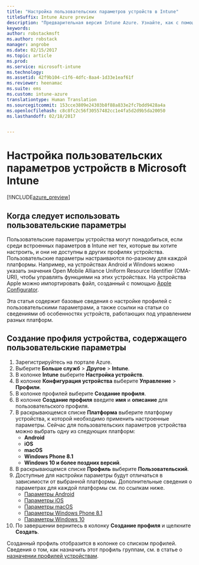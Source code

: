 ```yaml
---
title: "Настройка пользовательских параметров устройств в Intune"
titleSuffix: Intune Azure preview
description: "Предварительная версия Intune Azure. Узнайте, как с помощью Intune можно настроить пользовательские параметры на управляемых устройствах."
keywords: 
author: robstackmsft
ms.author: robstack
manager: angrobe
ms.date: 02/15/2017
ms.topic: article
ms.prod: 
ms.service: microsoft-intune
ms.technology: 
ms.assetid: 42f9b104-c1f6-4dfc-8aa4-1d33e1eaf61f
ms.reviewer: heenamac
ms.suite: ems
ms.custom: intune-azure
translationtype: Human Translation
ms.sourcegitcommit: 153cce3809e24303b8f88a833e2fc7bdd9428a4a
ms.openlocfilehash: c8c8fc2c56f30557482cc1e4fa5d2d9b5da20050
ms.lasthandoff: 02/18/2017


---
```


# <a name="how-to-configure-custom-device-settings-in-microsoft-intune"></a>Настройка пользовательских параметров устройств в Microsoft Intune

[!INCLUDE[azure_preview](../includes/azure_preview.md)]

## <a name="when-to-use-custom-settings"></a>Когда следует использовать пользовательские параметры

Пользовательские параметры устройства могут понадобиться, если среди встроенных параметров в Intune нет тех, которые вы хотите настроить, и они не доступны в других профилях устройства.
Пользовательские параметры настраиваются по-разному для каждой платформы. Например, на устройствах Android и Windows можно указать значения Open Mobile Alliance Uniform Resource Identifier (OMA-URI), чтобы управлять функциями на этих устройствах. На устройства Apple можно импортировать файл, созданный с помощью [Apple Configurator](https://itunes.apple.com/us/app/apple-configurator-2/id1037126344?mt=12).

Эта статья содержит базовые сведения о настройке профилей с пользовательскими параметрами, а также ссылки на статьи со сведениями об особенностях устройств, работающих под управлением разных платформ.

## <a name="create-a-device-profile-containing-custom-settings"></a>Создание профиля устройства, содержащего пользовательские параметры

1. Зарегистрируйтесь на портале Azure.
2. Выберите **Больше служб** > **Другое** > **Intune**.
3. В колонке **Intune** выберите **Настройка устройств**.
2. В колонке **Конфигурация устройства** выберите **Управление** > **Профили**.
3. В колонке профилей выберите **Создание профиля**.
4. В колонке **Создание профиля** введите **имя** и **описание** для пользовательского профиля.
5. В раскрывающемся списке **Платформа** выберите платформу устройства, к которой необходимо применить настроенные параметры. Сейчас для пользовательских параметров устройства можно выбрать одну из следующих платформ:
    - **Android**
    - **iOS**
    - **macOS**
    - **Windows Phone 8.1**
    - **Windows 10 и более поздних версий**.
6. В раскрывающемся списке **Профиль** выберите **Пользовательский**.
7. Доступные для настройки параметры будут отличаться в зависимости от выбранной платформы. Дополнительные сведения о параметрах для каждой платформы см. по ссылкам ниже.
    - [Параметры Android](custom-for-android.md)
    - [Параметры iOS](custom-for-ios.md)
    - [Параметры macOS](custom-for-macos.md)
    - [Параметры Windows Phone 8.1](custom-for-windows-phone-8-1.md)
    - [Параметры Windows 10](custom-for-windows-10.md)
8. По завершении вернитесь в колонку **Создание профиля** и щелкните **Создать**.

Созданный профиль отобразится в колонке со списком профилей.
Сведения о том, как назначить этот профиль группам, см. в статье о [назначении профилей устройствам](how-to-assign-device-profiles.md).


